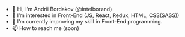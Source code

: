 - 👋 Hi, I’m Andrii Bordakov (@intelborand)
- 👀 I’m interested in Front-End (JS, React, Redux, HTML, CSS(SASS))
- 🌱 I’m currently improving my skill in Front-End programming.
- 📫 How to reach me (soon)

<!---
intelborand/intelborand is a ✨ special ✨ repository because its `README.md` (this file) appears on your GitHub profile.
You can click the Preview link to take a look at your changes.
--->
